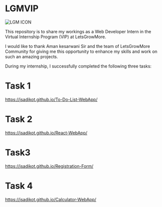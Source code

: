 # LGMVIP

![LGM ICON](https://github.com/JSadikot/LGMVIP/assets/128896597/7c95f6ce-affd-4839-8b95-347185dc5e8a)

This repository is to share my workings as a Web Developer Intern in the Virtual Internship Program (VIP) at LetsGrowMore.

I would like to thank Aman kesarwani Sir and the team of LetsGrowMore Community for giving me this opportunity to enhance my skills and work on such an amazing projects.

During my internship, I successfully completed the following three tasks:

# Task 1
https://jsadikot.github.io/To-Do-List-WebApp/

# Task 2
https://jsadikot.github.io/React-WebApp/

# Task3
https://jsadikot.github.io/Registration-Form/

# Task 4
https://jsadikot.github.io/Calculator-WebApp/
